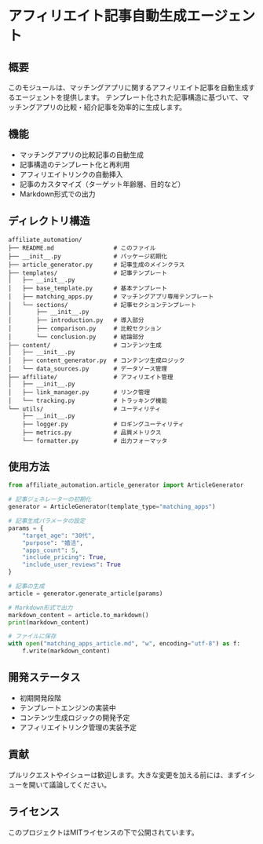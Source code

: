 # アフィリエイト記事自動生成エージェント

## 概要
このモジュールは、マッチングアプリに関するアフィリエイト記事を自動生成するエージェントを提供します。
テンプレート化された記事構造に基づいて、マッチングアプリの比較・紹介記事を効率的に生成します。

## 機能
- マッチングアプリの比較記事の自動生成
- 記事構造のテンプレート化と再利用
- アフィリエイトリンクの自動挿入
- 記事のカスタマイズ（ターゲット年齢層、目的など）
- Markdown形式での出力

## ディレクトリ構造
```
affiliate_automation/
├── README.md                 # このファイル
├── __init__.py               # パッケージ初期化
├── article_generator.py      # 記事生成のメインクラス
├── templates/                # 記事テンプレート
│   ├── __init__.py
│   ├── base_template.py      # 基本テンプレート
│   ├── matching_apps.py      # マッチングアプリ専用テンプレート
│   └── sections/             # 記事セクションテンプレート
│       ├── __init__.py
│       ├── introduction.py   # 導入部分
│       ├── comparison.py     # 比較セクション
│       └── conclusion.py     # 結論部分
├── content/                  # コンテンツ生成
│   ├── __init__.py
│   ├── content_generator.py  # コンテンツ生成ロジック
│   └── data_sources.py       # データソース管理
├── affiliate/                # アフィリエイト管理
│   ├── __init__.py
│   ├── link_manager.py       # リンク管理
│   └── tracking.py           # トラッキング機能
└── utils/                    # ユーティリティ
    ├── __init__.py
    ├── logger.py             # ロギングユーティリティ
    ├── metrics.py            # 品質メトリクス
    └── formatter.py          # 出力フォーマッタ
```

## 使用方法
```python
from affiliate_automation.article_generator import ArticleGenerator

# 記事ジェネレーターの初期化
generator = ArticleGenerator(template_type="matching_apps")

# 記事生成パラメータの設定
params = {
    "target_age": "30代",
    "purpose": "婚活",
    "apps_count": 5,
    "include_pricing": True,
    "include_user_reviews": True
}

# 記事の生成
article = generator.generate_article(params)

# Markdown形式で出力
markdown_content = article.to_markdown()
print(markdown_content)

# ファイルに保存
with open("matching_apps_article.md", "w", encoding="utf-8") as f:
    f.write(markdown_content)
```

## 開発ステータス
- 初期開発段階
- テンプレートエンジンの実装中
- コンテンツ生成ロジックの開発予定
- アフィリエイトリンク管理の実装予定

## 貢献
プルリクエストやイシューは歓迎します。大きな変更を加える前には、まずイシューを開いて議論してください。

## ライセンス
このプロジェクトはMITライセンスの下で公開されています。
